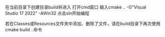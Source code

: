 在当前目录下创建目录build并进入
打开cmd窗口
输入cmake .. -G"Visual Studio 17 2022" -AWin32
点击sln开始编程

若在Classes或Resources文件夹中添加、删除了文件，请在build目录下再次使用cmake build ..命令